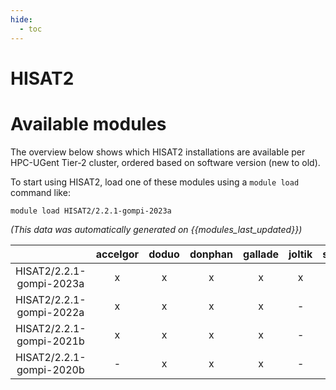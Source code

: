 ```yaml
---
hide:
  - toc
---
```


HISAT2
======

# Available modules


The overview below shows which HISAT2 installations are available per HPC-UGent Tier-2 cluster, ordered based on software version (new to old).

To start using HISAT2, load one of these modules using a `module load` command like:

```shell
module load HISAT2/2.2.1-gompi-2023a
```

*(This data was automatically generated on {{modules_last_updated}})*  

| |accelgor|doduo|donphan|gallade|joltik|shinx|skitty|
| :---: | :---: | :---: | :---: | :---: | :---: | :---: | :---: |
|HISAT2/2.2.1-gompi-2023a|x|x|x|x|x|x|x|
|HISAT2/2.2.1-gompi-2022a|x|x|x|x|-|-|-|
|HISAT2/2.2.1-gompi-2021b|x|x|x|x|-|-|-|
|HISAT2/2.2.1-gompi-2020b|-|x|x|x|-|-|-|
